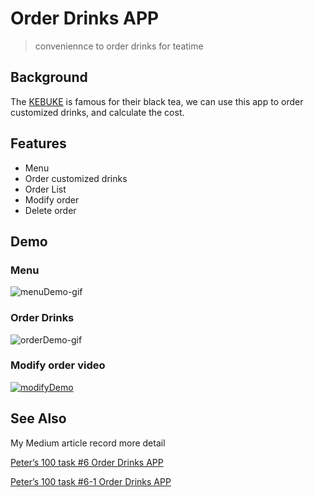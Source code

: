 # Order Drinks APP
> conveniennce to order drinks for teatime

## Background
The [KEBUKE](http://kebuke.com/) is famous for their black tea, we can use this app to order customized drinks, and calculate the cost.

## Features
- Menu
- Order customized drinks
- Order List
- Modify order
- Delete order

## Demo
### Menu
![menuDemo-gif](https://miro.medium.com/max/338/1*onUq6tDyY_RDtupdFRhaxA.gif)
### Order Drinks
![orderDemo-gif](https://miro.medium.com/max/1000/1*e_4twfMF0dlHKc8ty6reaQ.gif)
### Modify order video
[![modifyDemo](http://img.youtube.com/vi/yKQF4qvkxLo/0.jpg)](http://www.youtube.com/watch?v=yKQF4qvkxLo "")



## See Also
My Medium article record more detail

[Peter’s 100 task #6 Order Drinks APP](https://medium.com/%E5%BD%BC%E5%BE%97%E6%BD%98%E7%9A%84-swift-ios-app-%E9%96%8B%E7%99%BC%E6%95%99%E5%AE%A4/peters-100-task-6-order-drinks-app-b6d78013da3f)

[Peter’s 100 task #6-1 Order Drinks APP](https://medium.com/%E5%BD%BC%E5%BE%97%E6%BD%98%E7%9A%84-swift-ios-app-%E9%96%8B%E7%99%BC%E6%95%99%E5%AE%A4/peters-100-task-6-1-order-drinks-app-701c8f259eca)